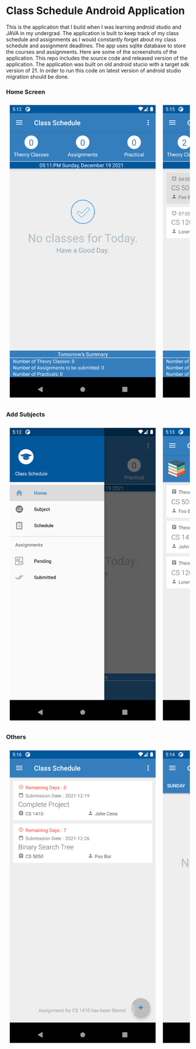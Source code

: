# Class Schedule Android Application
This is the application that I build when I was learning android studio and JAVA in my undergrad. The application
is built to keep track of my class schedule and assignments as I would constantly forget about my class schedule and assignment deadlines.
The app uses sqlite database to store the courses and assignments.
Here are some of the screenshots of the application. This repo includes the source code and released version of the application. The application was built on old android stucio with a target sdk version of 21.
In order to run this code on latest version of android studio migration should be done.
### Home Screen
<pre>
<img src="screenshots/main.png" style="margin: 10px"height="800"><img src="screenshots/home-screen.png" style="margin: 10px" height="800"><img src="screenshots/home-screen-2.png" style="margin: 10px" height="800">
</pre>
### Add Subjects
<pre>
<img src="screenshots/navigation-bar.png" style="margin: 10px"height="800"><img src="screenshots/subjects.png" style="margin: 10px" height="800"><img src="screenshots/add-subject.png" style="margin: 10px" height="800">
</pre>
### Others
<pre>
<img src="screenshots/assignment.png" style="margin: 10px"height="800"><img src="screenshots/class-schedule.png" style="margin: 10px" height="800"><img src="screenshots/class-schedule-2.png" style="margin: 10px" height="800">
</pre>